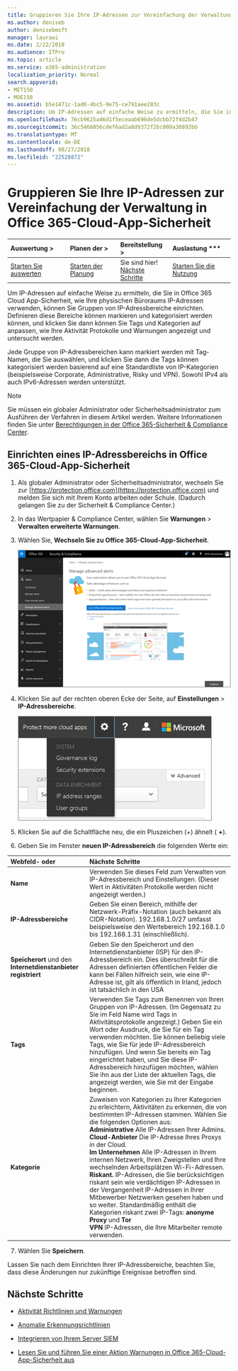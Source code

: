 ```yaml
---
title: Gruppieren Sie Ihre IP-Adressen zur Vereinfachung der Verwaltung in Office 365-Cloud-App-Sicherheit
ms.author: deniseb
author: denisebmsft
manager: laurawi
ms.date: 2/22/2018
ms.audience: ITPro
ms.topic: article
ms.service: o365-administration
localization_priority: Normal
search.appverid:
- MET150
- MOE150
ms.assetid: b5e1471c-1ad6-4bc5-9e75-ce791aee283c
description: Um IP-Adressen auf einfache Weise zu ermitteln, die Sie in Office 365 Cloud App-Sicherheit, wie Ihre physischen Büroraums IP-Adressen verwenden, können Sie Gruppen von IP-Adressbereiche einrichten.
ms.openlocfilehash: 76cb9625a46d1f5eceaab696de5dcbb72f4d2b47
ms.sourcegitcommit: 36c5466056cdef6ad2a8d9372f2bc009a30892bb
ms.translationtype: MT
ms.contentlocale: de-DE
ms.lasthandoff: 08/27/2018
ms.locfileid: "22528872"
---
```

# <a name="group-your-ip-addresses-to-simplify-management-in-office-365-cloud-app-security"></a>Gruppieren Sie Ihre IP-Adressen zur Vereinfachung der Verwaltung in Office 365-Cloud-App-Sicherheit
  
|Auswertung **\>**|Planen der **\>**|Bereitstellung **\>**|Auslastung ***|
|:-----|:-----|:-----|:-----|
|[Starten Sie auswerten](office-365-cas-overview.md) <br/> |[Starten der Planung](get-ready-for-office-365-cas.md) <br/> |Sie sind hier!  <br/> [Nächste Schritte](#next-steps) <br/> |[Starten Sie die Nutzung](utilization-activities-for-ocas.md) <br/> |
   
Um IP-Adressen auf einfache Weise zu ermitteln, die Sie in Office 365 Cloud App-Sicherheit, wie Ihre physischen Büroraums IP-Adressen verwenden, können Sie Gruppen von IP-Adressbereiche einrichten. Definieren diese Bereiche können markieren und kategorisiert werden können, und klicken Sie dann können Sie Tags und Kategorien auf anpassen, wie Ihre Aktivität Protokolle und Warnungen angezeigt und untersucht werden.
  
Jede Gruppe von IP-Adressbereichen kann markiert werden mit Tag-Namen, die Sie auswählen, und klicken Sie dann die Tags können kategorisiert werden basierend auf eine Standardliste von IP-Kategorien (beispielsweise Corporate, Administrative, Risky und VPN). Sowohl IPv4 als auch IPv6-Adressen werden unterstützt.
  
> [!NOTE]
> Sie müssen ein globaler Administrator oder Sicherheitsadministrator zum Ausführen der Verfahren in diesem Artikel werden. Weitere Informationen finden Sie unter [Berechtigungen in der Office 365-Sicherheit &amp; Compliance Center](permissions-in-the-security-and-compliance-center.md). 
  
## <a name="to-set-up-an-ip-address-range-in-office-365-cloud-app-security"></a>Einrichten eines IP-Adressbereichs in Office 365-Cloud-App-Sicherheit

1. Als globaler Administrator oder Sicherheitsadministrator, wechseln Sie zur [https://protection.office.com](https://protection.office.com) und melden Sie sich mit Ihrem Konto arbeiten oder Schule. (Dadurch gelangen Sie zu der Sicherheit &amp; Compliance Center.) 
    
2. In das Wertpapier &amp; Compliance Center, wählen Sie **Warnungen** \> **Verwalten erweiterte Warnungen**.
    
3. Wählen Sie, **Wechseln Sie zu Office 365-Cloud-App-Sicherheit**.
    
    ![In das Wertpapier &amp; Compliance Center, wählen Sie erweiterte Benachrichtigungen verwalten, fahren Sie mit Office 365-Cloud-App-Sicherheit](media/958632d4-03e3-4ade-8e22-d5509db6fca7.png)
  
4. Klicken Sie auf der rechten oberen Ecke der Seite, auf **Einstellungen** \> **IP-Adressbereiche**.
    
    ![Wählen Sie in Office 365-Cloud-App-Sicherheit Einstellungen für den Einstellungen für Ihr System und Zugriff auf](media/f6c48ee3-39b4-4b5a-8252-b6493b7bcd3d.png)
  
5. Klicken Sie auf die Schaltfläche neu, die ein Pluszeichen (+) ähnelt ( **+**).
    
6. Geben Sie im Fenster **neuen IP-Adressbereich** die folgenden Werte ein: 
    
|**Webfeld- oder**|**Nächste Schritte**|
|:-----|:-----|
|**Name** <br/> |Verwenden Sie dieses Feld zum Verwalten von IP-Adressbereich und Einstellungen. (Dieser Wert in Aktivitäten Protokolle werden nicht angezeigt werden.)  <br/> |
|**IP-Adressbereiche** <br/> |Geben Sie einen Bereich, mithilfe der Netzwerk-Präfix-Notation (auch bekannt als CIDR-Notation). 192.168.1.0/27 umfasst beispielsweise den Wertebereich 192.168.1.0 bis 192.168.1.31 (einschließlich).  <br/> |
|**Speicherort** und den **Internetdienstanbieter registriert** <br/> |Geben Sie den Speicherort und den Internetdienstanbieter (ISP) für den IP-Adressbereich ein. Dies überschreibt für die Adressen definierten öffentlichen Felder die kann bei Fällen hilfreich sein, wie eine IP-Adresse ist, gilt als öffentlich in Irland, jedoch ist tatsächlich in den USA  <br/> |
|**Tags** <br/> |Verwenden Sie Tags zum Benennen von Ihren Gruppen von IP-Adressen. (Im Gegensatz zu Sie im Feld Name wird Tags in Aktivitätsprotokolle angezeigt.) Geben Sie ein Wort oder Ausdruck, die Sie für ein Tag verwenden möchten. Sie können beliebig viele Tags, wie Sie für jede IP-Adressbereich hinzufügen. Und wenn Sie bereits ein Tag eingerichtet haben, und Sie diese IP-Adressbereich hinzufügen möchten, wählen Sie ihn aus der Liste der aktuellen Tags, die angezeigt werden, wie Sie mit der Eingabe beginnen.  <br/> |
|**Kategorie** <br/> | Zuweisen von Kategorien zu Ihrer Kategorien zu erleichtern, Aktivitäten zu erkennen, die von bestimmten IP-Adressen stammen. Wählen Sie die folgenden Optionen aus:<br/> **Administrative** Alle IP-Adressen Ihrer Admins.  <br/> **Cloud-Anbieter** Die IP-Adresse Ihres Proxys in der Cloud.  <br/> **Im Unternehmen** Alle IP-Adressen in Ihrem internen Netzwerk, Ihren Zweigstellen und Ihre wechselnden Arbeitsplätzen Wi-Fi-Adressen.  <br/> **Riskant.** IP-Adressen, die Sie berücksichtigen riskant sein wie verdächtigen IP-Adressen in der Vergangenheit IP-Adressen in Ihrer Mitbewerber Netzwerken gesehen haben und so weiter. Standardmäßig enthält die Kategorien riskant zwei IP-Tags: **anonyme Proxy** und **Tor** <br/> **VPN** IP-Adressen, die Ihre Mitarbeiter remote verwenden.  <br/> |
   
7. Wählen Sie **Speichern**.
    
Lassen Sie nach dem Einrichten Ihrer IP-Adressbereiche, beachten Sie, dass diese Änderungen nur zukünftige Ereignisse betroffen sind.
  
## <a name="next-steps"></a>Nächste Schritte

- [Aktivität Richtlinien und Warnungen](activity-policies-and-alerts.md)
    
- [Anomalie Erkennungsrichtlinien](anomaly-detection-policies-in-ocas.md)
    
- [Integrieren von Ihrem Server SIEM](integrate-your-siem-server-with-office-365-cas.md)
    
- [Lesen Sie und führen Sie einer Aktion Warnungen in Office 365-Cloud-App-Sicherheit aus](review-office-365-cas-alerts.md)
    

